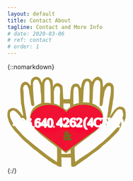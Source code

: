 ```yaml
---
layout: default
title: Contact About
tagline: Contact and More Info
# date: 2020-03-06
# ref: contact
# order: 1
---
```


{::nomarkdown}
<div>
   <a href="{{ site.url }}" title="Home">
   <svg xmlns="http://www.w3.org/2000/svg" id="svg8" version="1.1" viewBox="0 0 70.806 53.957" height="203.931" width="267.612">
  <g transform="translate(-8.194 -150.646)" id="layer1" display="inline">
    <g transform="translate(8.195 72.687)" id="g862">
      <path d="M16.15 78.159c-.768.252-1.612.99-1.938 1.692-.153.341-.23 1.133-.211 2.015.02.81 0 1.475-.058 1.475-.115 0-.767-.684-.767-.792 0-.18-1.074-1.151-1.477-1.35-.518-.251-1.785-.269-1.785-.017 0 .09-.115.18-.25.18-.133 0-.517.234-.843.54-.806.737-1.286 3.004-1.132 5.199.076.863.172 2.23.21 3.076.173 2.915.327 4.588.5 4.876.096.162.21.81.268 1.44.077.629.25 1.672.403 2.32.288 1.17.403 2.465.211 2.627-.038.054-.46-.468-.902-1.134-.825-1.223-2.647-3.112-3.031-3.112-.096 0-.441-.126-.73-.27-.651-.324-1.86-.36-2.436-.072-.23.126-.729.45-1.113.72-.633.467-.729.665-.94 1.727-.25 1.349-.153 2.698.422 4.39.64 2.5 2.127 4.407 3.934 6.815.153.162 2.302 2.36 2.571 2.702 1.036 1.259 2.724 2.932 4.182 4.137.537.45 1.842 1.602 2.897 2.555 1.056.954 2.072 1.781 2.264 1.853.211.054.69.378 1.113.72.403.36 1.113.935 1.573 1.313.46.36 1.19.972 1.631 1.331a38.35 38.35 0 002.187 1.62c.768.521 1.4 1.061 1.4 1.187 0 .126.078.198.174.144.076-.054.307.054.498.252.192.198.423.36.518.36.096 0 .346.144.557.324.192.197.614.45.902.593.287.144.633.36.767.468.134.126.345.234.441.234.115 0 .749.36 1.44.81.959.63 1.4.809 1.995.809h.767v-3.04l-.101-2.703c2.31.288 3.73.04 5.742.148.057.36.115 1.511.115 2.555 0 1.061.058 2.176.115 2.482.115.522.173.558 1.017.558.844 0 1.573-.288 2.034-.81.192-.197 2.149-1.583 4.815-3.418.73-.486 1.459-.99 1.612-1.115.768-.576 3.031-2.285 3.55-2.68.63-.468 1.27-.924 1.918-1.368 1.343-.918 2.859-2.123 2.686-2.123-.096 0 1.44-1.367 2.38-2.087 2.822-2.202 5.628-5.115 7.808-7.394.968-1.317 2.398-3.005 2.398-3.203 1.074-2.074 2.584-4.723 2.308-6.764.089-1.197-.127-2.5-.534-3.592 0 0-.797-1.27-1.833-1.323-1.404-.399-2.664.006-4.499 2.048l-2.814 3.935.86-2.385c.321-1.402.718-3.853.948-5.232.115-.791.23-1.655.23-1.943.432-1.665.508-3.736.537-5.487.04-2.86.02-3.04-.46-3.958-.25-.522-.518-.936-.594-.9-.058.036-.288-.09-.519-.27-.844-.701-3.204-.143-3.549.81-.058.18-.173.324-.269.324-.095 0-.345.306-.556.666-.46.845-.556.647-.671-1.386-.116-2.23-.25-2.59-1.19-3.4-1.4-1.223-2.245-1.205-3.703.072-.499.432-1.017 1.08-1.17 1.421-.135.36-.326.648-.422.648-.077 0-.288-.252-.46-.576-.692-1.241-1.92-1.637-3.493-1.151-1.324.414-1.88 1.44-2.417 4.426l-.211 1.151-.442-.666a6.59 6.59 0 01-.537-1.097c-.23-.918-2.34-1.313-3.377-.63-1.38.918-1.784 2.285-1.956 6.405-.039 1.205-.135 2.285-.212 2.393-.076.108-.901.18-2.014.18h-1.9l-.095-.774c-.058-.414-.154-1.817-.211-3.094-.173-3.49-.212-3.778-.576-4.372-.422-.648-1.919-1.475-2.686-1.475-1.06.176-1.992.875-2.398 1.709 0 .144-.096.27-.211.27-.116 0-.192-.324-.173-.774.019-.414.019-.792 0-.846-.02-.054-.077-.467-.115-.935-.058-1.062-.269-1.421-1.267-2.177-1.036-.774-1.515-.882-2.513-.558-1.094.342-1.88 1.098-2.34 2.195-.212.522-.442.936-.538.936-.077 0-.115-.072-.038-.162.096-.162-.154-.81-.806-2.123-.211-.396-.556-.666-1.247-.936-1.075-.412-1.324-.431-2.168-.162zm8.46 1.728c.385.233.826 1.367 1.018 2.68.115.702.21 3.526.21 6.243l.112 5.077c-1.388-.44-2.319-.384-3.72-.263 0 0-.132-3.905-.132-5.875 0-5.811.019-6.153.383-6.657.453-1.301 1.452-1.64 2.13-1.205zm-6.206.408s.882 1.555 1.27 3.058c.038 1.277.255 4.349.39 4.925.134.575.182 5.571.182 5.571-1.725.56-3.765 1.836-5.08 3.305-1.53 2.739-2.083 4.84-1.112 8.052.595 2.358 2.595 4.066 4.494 6.071 2.762 2.613 5.118 4.131 7.558 6.257 2.795 1.886 3.635 2.994 3.635 2.994-.058 1.44.069 4.821.012 6.117l-.115 2.374-.71-.485c-.384-.27-.73-.54-.787-.594a2.363 2.363 0 00-.537-.324 4.89 4.89 0 01-.767-.486c-1.39-.977-2.822-1.988-4.068-2.95-.48-.378-1.554-1.241-2.398-1.89-1.293-.992-5.125-4.025-6.365-5.083-3.273-2.695-5.225-4.542-6.63-6.348-.751-.576-1.627-1.813-2.257-2.483-.866-1.36-1.63-2.32-2.138-3.341-1.165-2.04-1.505-3.208-1.559-4.922 0 0 .103-1.313 1.247-1.68.8-.748 1.912.2 2.487.65 1.17.935 3.127 3.436 4.03 5.163.594 1.17 1.764 2.357 2.244 2.267.46-.09.384-1.53-.269-5.451-.153-.9-.402-2.465-.575-3.508-.15-.931-.31-1.861-.48-2.789-.096-.504-.23-1.997-.288-3.328-.057-1.332-.153-3.58-.21-5.002-.827-3.064 1.234-3.66 1.234-3.66.672 0 .914.26 1.432 1.303.365.738.595 1.602.69 2.573.097.792.308 2.105.461 2.897.173.791.384 2.159.5 3.058.268 2.159.325 2.429.728 2.717.883.63 1.65-.144 1.382-1.422-.269-1.367-.773-7.477-.773-11.992.718-2.744 2.035-2.662 3.142-1.614zm36.56.131c.713.84.62 1.591.633 2.645.015 1.26-.01 2.52-.077 3.778-.058.882-.154 3.166-.23 5.055-.154 3.293-.135 3.455.21 3.563 1.113.305 1.478-.288 1.689-2.771.077-.846.25-1.979.384-2.519.153-.54.326-1.547.403-2.23.076-.684.192-1.386.287-1.53.979-1.907 1.305-2.41 1.766-2.644.805-.396 1.4-.324 1.65.197.345.702.268 3.545-.154 5.776-.192 1.115-.422 2.446-.48 2.968-.057.54-.191 1.367-.287 1.871-.192.99-.422 2.753-.48 3.598-.02.288-.173 1.35-.345 2.339-.845 5.11-1.367 6.365-.773 6.545 1.267-1.807 2.75-4.026 3.931-5.502 0 0 1.324-2.333 2.45-3.343 1.167-1.402 3.52-.844 3.436.852.547 1.373.305 2.67-.468 4.309-.41 1.354-.85 2.509-1.684 3.537-.522.763-1.387 1.807-2.038 2.418a55.864 55.864 0 01-3.108 3.274c-4.183 4.03-5.046 4.803-5.833 5.307-.403.27-1.324 1.008-2.034 1.62a32.431 32.431 0 01-2.647 2.122 64.674 64.674 0 00-2.686 2.015c-.712.526-1.388.86-2.111 1.386-1.584.887-3.206 2.148-4.547 3.076-.518.342-.979.702-1.055.81-.326.431-.534-4.411-.592-8.729 0 0 3.098-2.504 7.336-5.61 0 0 2.7-2.096 5.267-3.972 0 0 3.335-2.943 3.964-5.085.44-1.098 1.084-4.236-.296-7.07-.703-1.034-.114-.78-2.019-2.432-.901-.86-2.038-1.5-3.614-2.102 0 0 .218-2.17.276-4.49.057-2.321.192-4.642.268-5.128.442-2.446.94-3.67 1.689-4.102.729-.413 1.19-.377 1.918.198zm-6.217.81c.384.504.403.702.403 6.567l-.121 5.754-2.02-.26c-2.475-.09-1.85.514-1.715-1.195.057-.81.153-2.734.21-4.263-.059-1.375.642-9.625 3.243-6.603zm-17.92 2.823c1.114.859.522 4.452.537 5.937.039 4.552 0 5.578-.191 5.47-1.478-1.078-3.304-1.404-3.304-1.404l-.035-2.914c.098-1.93-.317-4.116.295-5.804.44-1.236 1.341-2.24 2.698-1.285zm10.725 0c.825.396 1.036 1.476 1.132 5.686l.096 3.994c-1.363.124-2.142.383-3.319.935v-4.372c0-2.59.096-4.641.211-5.073.365-1.224.998-1.62 1.88-1.17zm-4.125 10.183c.058.162.115.63.115 1.044 0 .683-.096.845-1.055 1.709-1.151 1.043-1.247 1.043-2.417.054-.518-.432-.557-.54-.557-1.781v-1.314h1.9c1.554 0 1.918.054 2.014.288zm-2.414 29.502s1.687-1.3 2.723-2.2l.17 2.39c-1.331.367-5.563.237-5.563.237l-.177-2.547z" id="hands" fill="#a0892c" fill-opacity=".927"/>
    </g>
  </g>
  <g transform="translate(-11.967 -121.32)" id="heart" display="inline" stroke-miterlimit="4" fill="#f80733" fill-opacity=".925" stroke-width=".529" stroke-dasharray="none">
    <g transform="matrix(.92904 0 0 1.01479 16.446 120.983)" id="g864" stroke-miterlimit="4" fill="#f80733" fill-opacity=".925" fill-rule="evenodd" stroke="#000" stroke-width=".545" stroke-dasharray="none">
      <ellipse cx="44.215" cy="25.187" rx="12.233" ry="8.058" id="ellipse895" stroke="#f80733" stroke-opacity=".925"/>
      <ellipse ry="8.02" rx="11.969" cy="25.224" cx="22.143" id="ellipse897" stroke="#f80733" stroke-opacity=".925"/>
      <path d="M32.703 44.146L14.195 31.343l39.762-1.122z" id="path899" stroke="#f80733" stroke-opacity=".925"/>
      <path id="path898" d="M33.34 28.67l-1.797 2.28 3.858.2z" stroke="#fe0000" stroke-opacity=".941"/>
    </g>
  </g>
  <g transform="matrix(.8972 0 0 1.00276 -7.56 -121.479)" id="layer5" display="inline" font-style="normal" font-variant="normal" font-weight="400" letter-spacing="0" word-spacing="0" direction="ltr" dominant-baseline="auto" stroke-miterlimit="4" writing-mode="lr-tb" text-anchor="start" stroke-linecap="butt" stroke-linejoin="bevel" paint-order="markers stroke fill" font-stretch="condensed" font-family="Arial Narrow" stroke-dasharray="none">
    <text id="ampersand" y="155.553" x="46.729" style="line-height:1.25;-inkscape-font-specification:'Arial Narrow, Condensed';font-variant-ligatures:normal;font-variant-position:normal;font-variant-caps:normal;font-variant-numeric:normal;font-variant-alternates:normal;font-feature-settings:normal;text-indent:0;text-align:start;text-decoration-line:none;text-decoration-style:solid;text-decoration-color:#000;text-transform:none;text-orientation:mixed;white-space:normal;shape-padding:0" xml:space="preserve" transform="scale(.9798 1.02061)" font-size="6.932" text-decoration="none" baseline-shift="baseline" opacity="1" vector-effect="none" fill="#786721" fill-opacity="0" stroke="#786721" stroke-width=".819" stroke-dashoffset="10" stroke-opacity="1">
      <tspan y="155.553" x="46.729" id="tspan1007" stroke-miterlimit="4" fill="#786721" stroke="#786721" stroke-width=".819" stroke-dasharray="none" stroke-dashoffset="10" stroke-opacity="1">&amp;</tspan>
    </text>
    <text xml:space="preserve" style="line-height:1.25;-inkscape-font-specification:'Arial Narrow, Condensed';font-variant-ligatures:normal;font-variant-position:normal;font-variant-caps:normal;font-variant-numeric:normal;font-variant-alternates:normal;font-feature-settings:normal;text-indent:0;text-align:start;text-decoration-line:none;text-decoration-style:solid;text-decoration-color:#000;text-transform:none;text-orientation:mixed;white-space:normal;shape-padding:0" x="24.489" y="158.911" id="prefix" transform="scale(1.0509 .95156)" font-size="8.285" text-decoration="none" baseline-shift="baseline" opacity="1" vector-effect="none" fill="#fff" fill-opacity="1" stroke="#fff" stroke-width=".958" stroke-dashoffset="26.458" stroke-opacity=".941">
      <tspan id="tspan836" x="24.489" y="158.911" font-size="8" stroke-miterlimit="4" stroke="#fff" stroke-width=".958" stroke-dasharray="none" stroke-dashoffset="26.458" stroke-opacity="1" fill="#fff" fill-opacity="1"><tspan id="tspan840" font-size="2.789" fill="#fff" fill-opacity="1">.</tspan>640<tspan id="tspan842" font-size="2.789" fill="#fff" fill-opacity="1">.</tspan></tspan>
    </text>
    <text xml:space="preserve" style="line-height:1.25;-inkscape-font-specification:'Arial Narrow, Condensed';font-variant-ligatures:normal;font-variant-position:normal;font-variant-caps:normal;font-variant-numeric:normal;font-variant-alternates:normal;font-feature-settings:normal;text-indent:0;text-align:start;text-decoration-line:none;text-decoration-style:solid;text-decoration-color:#000;text-transform:none;text-orientation:mixed;white-space:normal;shape-padding:0" x="39.171" y="158.767" id="phone" transform="scale(1.0509 .95156)" font-size="8.286" text-decoration="none" baseline-shift="baseline" opacity="1" vector-effect="none" fill="#fff" fill-opacity="1" stroke="#fff" stroke-width=".958" stroke-dashoffset="26.458" stroke-opacity=".941">
      <tspan id="the-number" x="39.171" y="158.767" font-size="8.286" stroke-miterlimit="4" stroke="#fff" stroke-width=".958" stroke-dasharray="none" stroke-dashoffset="26.458" stroke-opacity="1" fill="#fff" fill-opacity="1">4262</tspan>
    </text>
    <text xml:space="preserve" style="line-height:1.25;-inkscape-font-specification:'Sans Serif';font-variant-ligatures:normal;font-variant-position:normal;font-variant-caps:normal;font-variant-numeric:normal;font-variant-alternates:normal;font-feature-settings:normal;text-indent:0;text-align:start;text-decoration-line:none;text-decoration-style:solid;text-decoration-color:#000;text-transform:none;text-orientation:mixed;white-space:normal;shape-padding:0" x="55" y="155.411" id="in-paren" transform="scale(1.02963 .97123)" font-size="8.131" text-decoration="none" baseline-shift="baseline" opacity="1" vector-effect="none" fill="#fff" fill-opacity="1" stroke="#fff" stroke-width=".941" stroke-dashoffset="26.458" stroke-opacity="1">
      <tspan id="4CNA" x="57.337" y="155.411" font-size="8" fill="#fff" stroke="#fff" stroke-width=".941" stroke-opacity="1" fill-opacity="1">(4CNA)</tspan>
    </text>
    <text transform="scale(1.02294 .97758)" id="area-code" y="154.701" x="11.948" style="line-height:1.25;-inkscape-font-specification:'Arial Narrow, Condensed';font-variant-ligatures:normal;font-variant-position:normal;font-variant-caps:normal;font-variant-numeric:normal;font-variant-alternates:normal;font-feature-settings:normal;text-indent:0;text-align:start;text-decoration-line:none;text-decoration-style:solid;text-decoration-color:#000;text-transform:none;text-orientation:mixed;white-space:normal;shape-padding:0" xml:space="preserve" font-size="8.094" text-decoration="none" baseline-shift="baseline" opacity="1" vector-effect="none" fill="#fff" fill-opacity="1" stroke="#fff" stroke-width=".936" stroke-dashoffset="26.458" stroke-opacity=".9">
      <tspan y="154.701" x="11.948" id="tspan837" font-size="8.094" stroke-miterlimit="4" stroke="#fff" stroke-width=".936" stroke-dasharray="none" stroke-dashoffset="26.458" stroke-opacity="1" fill="#fff" fill-opacity="1">406</tspan>
    </text>
  </g>
  <path d="M49.613 107.92c-.008-1.21-.572-3.428-1.254-4.931-1.066-2.346-1.11-2.841-.312-3.503 2.031-1.686.132-6.493-3.092-7.828-1.29-.535-1.915-1.345-2.158-2.8-4.346-25.993-4.939-30.551-5.692-43.776-1.144-20.074-1.114-21.386.527-23.589 1.93-2.592 4.425-3.38 6.047-1.912 2.946 2.666 4.352 8.773 9.303 40.406.905 5.783 3.317 8.274 6.222 6.426 1.086-.69 2.259-4.015 1.862-5.279-.685-2.18-2.324-23.017-2.725-34.635-.401-11.63-.363-12.174 1.062-15.186 3.161-6.682 7.859-6.014 11.612 1.652 1.184 2.419 2.422 5.94 2.75 7.825.641 3.678 1.69 17.24 2.36 30.543l.415 8.207-2.86 1.14c-8.353 3.332-15.406 9.21-18.556 15.465-5.207 10.34-5.41 20.44-.643 31.938.354.854.116.996-1.233.739-.92-.176-2.11.044-2.646.489-.831.69-.976.485-.989-1.39z" id="path840" transform="scale(.26458)" opacity="1" vector-effect="none" fill="#a7ac93" fill-opacity="0" stroke-width=".652" stroke-linecap="butt" stroke-linejoin="miter" stroke-miterlimit="4" stroke-dasharray="none" stroke-dashoffset="0" stroke-opacity="1"/>
</svg>
   </a>
</div>
{:/}
